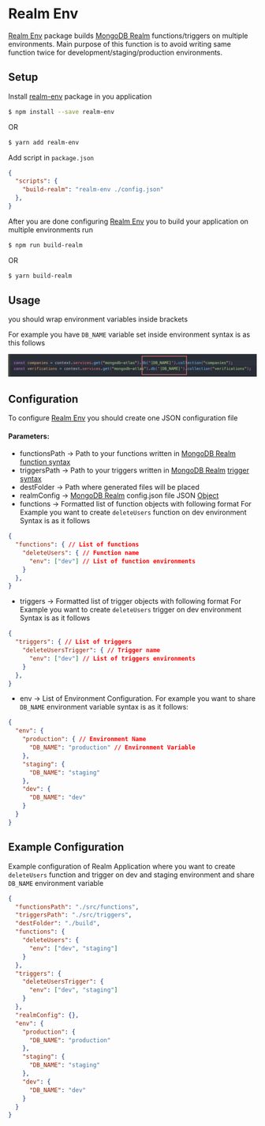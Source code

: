 # Realm Env

[Realm Env](https://www.npmjs.com/package/realm-env) package builds [MongoDB Realm](https://docs.mongodb.com/realm/) functions/triggers on multiple environments.
Main purpose of this function is to avoid writing same function twice for 
development/staging/production environments.

## Setup

Install [realm-env](https://www.npmjs.com/package/realm-env) package in you application

```bash
$ npm install --save realm-env
```
OR
```bash
$ yarn add realm-env
```

Add script in  ``` package.json ```

```json
{
  "scripts": {
    "build-realm": "realm-env ./config.json"
  },
}
```

After you are done configuring [Realm Env](https://www.npmjs.com/package/realm-env) you to build your application on multiple environments run
```bash
$ npm run build-realm
```
OR
```bash
$ yarn build-realm
```

## Usage

you should wrap environment variables inside brackets

For example you have  ``` DB_NAME ``` variable set inside environment
syntax is as this follows

![Env Usage](./doc/env-usage.png)

## Configuration

To configure [Realm Env](https://www.npmjs.com/package/realm-env) you should create one JSON configuration file

#### Parameters:
- functionsPath -> Path to your functions written in [MongoDB Realm](https://docs.mongodb.com/realm/) [function syntax](https://docs.mongodb.com/realm/functions/)
- triggersPath -> Path to your triggers written in [MongoDB Realm](https://docs.mongodb.com/realm/) [trigger syntax](https://docs.mongodb.com/realm/triggers/)
- destFolder -> Path where generated files will be placed
- realmConfig -> [MongoDB Realm](https://docs.mongodb.com/realm/) config.json file JSON [Object](https://docs.mongodb.com/realm/deploy/application-configuration-files/index.html#configuration) 
- functions -> Formatted list of function objects with following format
For Example you want to create ``` deleteUsers ``` function on dev environment
Syntax is as it follows
```json
{
  "functions": { // List of functions
    "deleteUsers": { // Function name
      "env": ["dev"] // List of function environments
    }
  },
}
```
- triggers -> Formatted list of trigger objects with following format
For Example you want to create ``` deleteUsers ``` trigger on dev environment
Syntax is as it follows
```json
{
  "triggers": { // List of triggers
    "deleteUsersTrigger": { // Trigger name
      "env": ["dev"] // List of triggers environments
    }
  },
}
```
- env -> List of Environment Configuration. For example you want to share ``` DB_NAME ``` environment variable syntax is as it follows:
```json
{
  "env": {
    "production": { // Environment Name
      "DB_NAME": "production" // Environment Variable
    },
    "staging": {
      "DB_NAME": "staging"
    },
    "dev": {
      "DB_NAME": "dev"
    }
  }
}
```


## Example Configuration
Example configuration of Realm Application where you want to create ``` deleteUsers ``` function and trigger on dev and staging environment
and share ``` DB_NAME ``` environment variable
```json
{
  "functionsPath": "./src/functions",
  "triggersPath": "./src/triggers",
  "destFolder": "./build",
  "functions": {
    "deleteUsers": {
      "env": ["dev", "staging"]
    }
  },
  "triggers": {
    "deleteUsersTrigger": {
      "env": ["dev", "staging"]
    }
  },
  "realmConfig": {},
  "env": {
    "production": {
      "DB_NAME": "production"
    },
    "staging": {
      "DB_NAME": "staging"
    },
    "dev": {
      "DB_NAME": "dev"
    }
  }
}
```